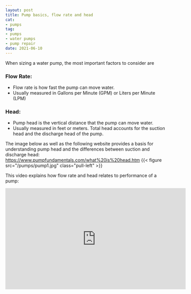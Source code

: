 ```yaml
--- 
layout: post 
title: Pump basics, flow rate and head
cat:
- pumps
tag:
- pumps
- water pumps
- pump repair
date: 2021-06-10
--- 
```

When sizing a water pump, the most important factors to consider are 
### Flow Rate:
- Flow rate is how fast the pump can move water.  
- Usually measured in Gallons per Minute (GPM) or Liters per Minute (LPM)
### Head:
- Pump head is the vertical distance that the pump can move water.  
- Usually measured in feet or meters.
Total head accounts for the suction head and the discharge head of the pump.  

The image below as well as the following website provides a basis for understanding pump head and the differences between suction and discharge head: 
https://www.pumpfundamentals.com/what%20is%20head.htm
{{< figure src="/pumps/pump1.jpg" class="pull-left" >}}

This video explains how flow rate and head relates to performance of a pump:

<iframe width="560" height="315" src="https://www.youtube.com/embed/U8iWNaDuUek" title="YouTube video player" frameborder="0" allow="accelerometer; autoplay; clipboard-write; encrypted-media; gyroscope; picture-in-picture" allowfullscreen></iframe>


